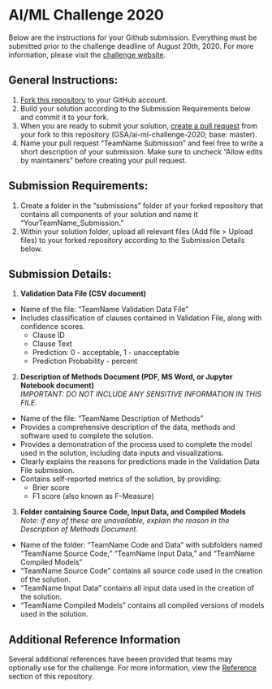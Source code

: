 
# AI/ML Challenge 2020
Below are the instructions for your Github submission. Everything must be submitted prior to the challenge deadline of August 20th, 2020. For more information, please visit the [challenge website](https://www.challenge.gov/challenge/GSA-artificial-intelligence-AI-machine-learning-ML-challenge/).
 
## General Instructions:
 
1. [Fork this repository](https://help.github.com/en/articles/fork-a-repo) to your GitHub account.
2. Build your solution according to the Submission Requirements below and commit it to your fork.
3. When you are ready to submit your solution, [create a pull request](https://help.github.com/en/articles/creating-a-pull-request-from-a-fork) from your fork to this repository (GSA/ai-ml-challenge-2020; base: master).
4. Name your pull request “TeamName Submission” and feel free to write a short description of your submission. Make sure to uncheck “Allow edits by maintainers” before creating your pull request.
 
## Submission Requirements:
 
1. Create a folder in the “submissions” folder of your forked repository that contains all components of your solution and name it “YourTeamName_Submission.”
2. Within your solution folder, upload all relevant files (Add file > Upload files) to your forked repository according to the Submission Details below.
 
## Submission Details:
 
1. **Validation Data File (CSV document)**

* Name of the file: “TeamName Validation Data File”
* Includes classification of clauses contained in Validation File, along with confidence scores.
  * Clause ID
  * Clause Text
  * Prediction: 0 - acceptable, 1 - unacceptable
  * Prediction Probability - percent 
 
2. **Description of Methods Document (PDF, MS Word, or Jupyter Notebook document)** <br/>
*IMPORTANT: DO NOT INCLUDE ANY SENSITIVE INFORMATION IN THIS FILE.*

* Name of the file: “TeamName Description of Methods”
* Provides a comprehensive description of the data, methods and software used to complete the solution.
* Provides a demonstration of the process used to complete the model used in the solution, including data inputs and visualizations.
* Clearly explains the reasons for predictions made in the Validation Data File submission.
* Contains self-reported metrics of the solution, by providing:
  * Brier score
  * F1 score (also known as F-Measure)
 
3. **Folder containing Source Code, Input Data, and Compiled Models**<br/>
*Note: if any of these are unavailable, explain the reason in the Description of Methods Document.*

* Name of the folder: “TeamName Code and Data” with subfolders named “TeamName Source Code,” “TeamName Input Data,” and “TeamName Compiled Models”
* “TeamName Source Code” contains all source code used in the creation of the solution.
* “TeamName Input Data” contains all input data used in the creation of the solution.
* “TeamName Compiled Models” contains all compiled versions of models used in the solution.

## Additional Reference Information
Several additional references have beeen provided that teams may optionally use for the challenge. For more information, view the [Reference](reference/readme.md) section of this repository.
